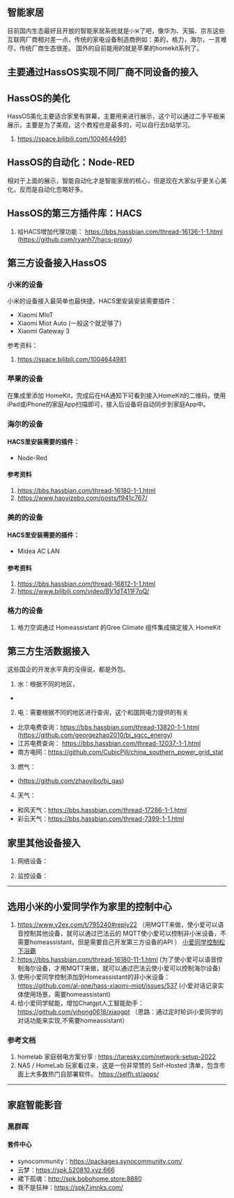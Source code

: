 ## 智能家居

目前国内生态最好且开放的智能家居系统就是`小米`了吧，像华为、天猫、京东这些互联网厂商相对差一点，传统的家电设备制造商例如：美的，格力，海尔，一言难尽，传统厂商生态很差。
国外的目前能用的就是苹果的homekit系列了。

## 主要通过HassOS实现不同厂商不同设备的接入

## HassOS的美化
HassOS美化主要适合家里有屏幕，主要用来进行展示，这个可以通过二手平板来展示，主要是为了美观，这个教程也是最多的，可以自行去b站学习。
1.  https://space.bilibili.com/1004644981 

## HassOS的自动化：Node-RED
相对于上面的展示，智能自动化才是智能家居的核心，但是现在大家似乎更关心美化，反而是自动化忽略好多。

## HassOS的第三方插件库：HACS
1.  给HACS增加代理功能： https://bbs.hassbian.com/thread-16136-1-1.html (https://github.com/ryanh7/hacs-proxy)
 

## 第三方设备接入HassOS

### 小米的设备

小米的设备接入最简单也最快捷。HACS里安装安装需要插件：
- Xiaomi MIoT
- Xiaomi Miot Auto (一般这个就足够了)
- Xiaomi Gateway 3 

参考资料：
1. https://space.bilibili.com/1004644981 

### 苹果的设备

在集成里添加 HomeKit，完成后在HA通知下可看到接入HomeKit的二维码，使用iPad或iPhone的家庭App扫描即可，接入后设备将自动同步到家庭App中。

### 海尔的设备
#### HACS里安装需要的插件：
- Node-Red

#### 参考资料
1.  https://bbs.hassbian.com/thread-16180-1-1.html
2.  https://www.haoyizebo.com/posts/f941c767/

### 美的的设备
#### HACS里安装需要的插件：
- Midea AC LAN

#### 参考资料
1. https://bbs.hassbian.com/thread-16812-1-1.html
2. https://www.bilibili.com/video/BV1dT411F7oQ/

### 格力的设备

1.  格力空调通过  Homeassistant 的Gree Climate 组件集成搞定接入 HomeKit

## 第三方生活数据接入

这些国企的开发水平真的没得说，都是外包。

1.  水：根据不同的地区，
- 

2.  电：需要根据不同的地区进行查询，这个和国网电力提供的有关

-  北京电费查询：https://bbs.hassbian.com/thread-13820-1-1.html (https://github.com/georgezhao2010/bj_sgcc_energy)
-  江苏电费查询： https://bbs.hassbian.com/thread-12037-1-1.html
-  南方电网：https://github.com/CubicPill/china_southern_power_grid_stat 

3.  燃气：
- (https://github.com/zhaoyibo/bj_gas)

4. 天气：
- 和风天气：https://bbs.hassbian.com/thread-17286-1-1.html
- 彩云天气：https://bbs.hassbian.com/thread-7399-1-1.html

## 家里其他设备接入

1. 网络设备：

2. 监控设备：

---
## 选用小米的小爱同学作为家里的控制中心
1.  https://www.v2ex.com/t/795240#reply22 （用MQTT来做，使小爱可以语音控制其他设备，就可以通过巴法云的 MQTT使小爱可以控制非小米设备，不需要homeassistant，但是需要自己开发第三方设备的API ）
[小爱同学控制松下浴霸](https://i.imgur.com/m4IksnK.jpeg)
2.  https://bbs.hassbian.com/thread-16180-11-1.html (为了使小爱可以语音控制海尔设备，才用MQTT来做，就可以通过巴法云使小爱可以控制海尔设备)
3.  使用小爱同学控制添加到Homeassistant的非小米设备： https://github.com/al-one/hass-xiaomi-miot/issues/537 (小爱对话记录实体使用场景，需要homeassistant)
4.  给小爱同学赋能，增加Chatgpt人工智能助手：https://github.com/yihong0618/xiaogpt （思路：通过定时轮训小爱同学的对话功能来实现,不需要homeassistant）

### 参考文档
1. homelab 家庭弱电方案分享 : https://taresky.com/network-setup-2022
2. NAS / HomeLab 玩家看过来，这是一份非常赞的 Self-Hosted 清单，包含市面上大多数热门自部署软件。 https://selfh.st/apps/


---
## 家庭智能影音

### 黑群晖
#### 套件中心
- synocommunity：https://packages.synocommunity.com/
- 云梦：https://spk.520810.xyz:666
- 裙下孤魂：http://spk.bobohome.store:8880
- 我不是狂神：https://spk7.imnks.com/

